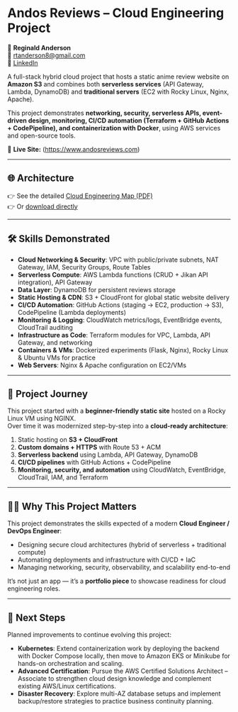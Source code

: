 # Andos Reviews – Cloud Engineering Project

👤 **Reginald Anderson**  
📧 rtanderson8@gmail.com  
🔗 [LinkedIn](https://www.linkedin.com/in/reginald-anderson/) 


A full-stack hybrid cloud project that hosts a static anime review website on **Amazon S3** and combines both **serverless services** (API Gateway, Lambda, DynamoDB) and **traditional servers** (EC2 with Rocky Linux, Nginx, Apache).  

This project demonstrates **networking, security, serverless APIs, event-driven design, monitoring, CI/CD automation (Terraform + GitHub Actions + CodePipeline), and containerization with Docker**, using AWS services and open-source tools.

🔗 **Live Site:** (https://www.andosreviews.com)

---

## 🌐 Architecture

👉 See the detailed [Cloud Engineering Map (PDF)](Cloud%20Enginer%20Project%20Diagram.pdf)  
👉 Or [download directly](https://github.com/IT-Yeti8/Andos_Reviews/raw/main/Cloud%20Enginer%20Project%20Diagram.pdf)

---

## 🛠️ Skills Demonstrated
- **Cloud Networking & Security**: VPC with public/private subnets, NAT Gateway, IAM, Security Groups, Route Tables  
- **Serverless Compute**: AWS Lambda functions (CRUD + Jikan API integration), API Gateway  
- **Data Layer**: DynamoDB for persistent reviews storage  
- **Static Hosting & CDN**: S3 + CloudFront for global static website delivery  
- **CI/CD Automation**: GitHub Actions (staging → EC2, production → S3), CodePipeline (Lambda deployments)  
- **Monitoring & Logging**: CloudWatch metrics/logs, EventBridge events, CloudTrail auditing  
- **Infrastructure as Code**: Terraform modules for VPC, Lambda, API Gateway, and networking  
- **Containers & VMs**: Dockerized experiments (Flask, Nginx), Rocky Linux & Ubuntu VMs for practice  
- **Web Servers**: Nginx & Apache configuration on EC2/VMs  

---

## 📖 Project Journey
This project started with a **beginner-friendly static site** hosted on a Rocky Linux VM using NGINX.  
Over time it was modernized step-by-step into a **cloud-ready architecture**:

1. Static hosting on **S3 + CloudFront**  
2. **Custom domains + HTTPS** with Route 53 + ACM  
3. **Serverless backend** using Lambda, API Gateway, DynamoDB  
4. **CI/CD pipelines** with GitHub Actions + CodePipeline  
5. **Monitoring, security, and automation** using CloudWatch, EventBridge, CloudTrail, IAM, and Terraform  

---

## 🧑‍💻 Why This Project Matters
This project demonstrates the skills expected of a modern **Cloud Engineer / DevOps Engineer**:  
- Designing secure cloud architectures (hybrid of serverless + traditional compute)  
- Automating deployments and infrastructure with CI/CD + IaC  
- Managing networking, security, observability, and scalability end-to-end  

It’s not just an app — it’s a **portfolio piece** to showcase readiness for cloud engineering roles.

---

## 🚀 Next Steps
Planned improvements to continue evolving this project:

- **Kubernetes**: Extend containerization work by deploying the backend with Docker Compose locally, then move to Amazon EKS or Minikube for hands-on orchestration and scaling.  
- **Advanced Certification**: Pursue the AWS Certified Solutions Architect – Associate to strengthen cloud design knowledge and complement existing AWS/Linux certifications.  
- **Disaster Recovery**: Explore multi-AZ database setups and implement backup/restore strategies to practice business continuity planning.  

